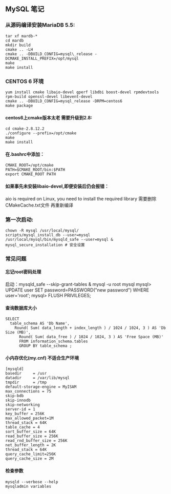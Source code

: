 MySQL 笔记
----------------

### 从源码编译安装MariaDB 5.5:
	tar xf mardb-*
	cd mardb
	mkdir build
	cmake .. -LH
	cmake .. -DBUILD_CONFIG=mysql\_release -DCMAKE_INSTALL_PREFIX=/opt/mysql 
	make 
	make install


### CENTOS 6 环境
	yum install cmake libaio-devel gperf libdbi boost-devel rpmdevtools rpm-build openssl-devel libevent-devel
	cmake .. -DBUILD_CONFIG=mysql_release -DRPM=centos6
	make package

#### centos6上cmake版本太老 需要升级到2.8:
	cd cmake-2.8.12.2
	./configure --prefix=/opt/cmake
	make
	make install
#### 在.bashrc中添加：
	CMAKE_ROOT=/opt/cmake
	PATH=$CMAKE_ROOT/bin:$PATH
	export CMAKE_ROOT PATH


#### 如果事先未安装libaio-devel,即便安装后仍会报错：
aio is required on Linux, you need to install the required library
需要删除CMakeCache.txt文件 再重新编译


### 第一次启动:
	chown -R mysql /usr/local/mysql/
	scripts/mysql_install_db --user=mysql
	/usr/local/mysql/bin/mysqld_safe --user=mysql &
	mysql_secure_installation # 安全设置

### 常见问题

#### 忘记root密码处理
启动：mysqld_safe --skip-grant-tables &
	mysql -u root mysql
	mysql> UPDATE user SET password=PASSWORD("new password") WHERE user='root';
	mysql> FLUSH PRIVILEGES;

#### 查询数据库大小
	SELECT
	  table_schema AS 'Db Name',
	    Round( Sum( data_length + index_length ) / 1024 / 1024, 3 ) AS 'Db Size (MB)',
		  Round( Sum( data_free ) / 1024 / 1024, 3 ) AS 'Free Space (MB)'
		  FROM information_schema.tables
		  GROUP BY table_schema ;

#### 小内存优化(my.cnf) 不适合生产环境
	[mysqld]
	basedir		= /usr
	datadir		= /var/lib/mysql
	tmpdir		= /tmp
	default-storage-engine = MyISAM
	max_connections = 75
	skip-bdb
	skip-innodb
	skip-networking
	server-id = 1
	key_buffer = 256K
	max_allowed_packet=1M
	thread_stack = 64K
	table_cache = 4
	sort_buffer_size = 64K
	read_buffer_size = 256K
	read_rnd_buffer_size = 256K
	net_buffer_length = 2K
	thread_stack = 64K
	query_cache_limit=256K
	query_cache_size = 2M 

#### 检查参数
	mysqld --verbose --help
	mysqladmin variables

